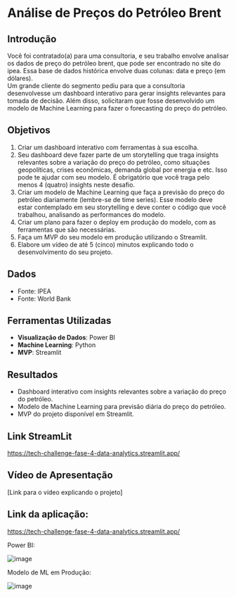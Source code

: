 # Análise de Preços do Petróleo Brent

## Introdução
Você foi contratado(a) para uma consultoria, e seu trabalho envolve 
analisar os dados de preço do petróleo brent, que pode ser encontrado no site 
do ipea. Essa base de dados histórica envolve duas colunas: data e preço (em 
dólares).  
Um grande cliente do segmento pediu para que a consultoria 
desenvolvesse um dashboard interativo para gerar insights relevantes para 
tomada de decisão. Além disso, solicitaram que fosse desenvolvido um modelo 
de Machine Learning para fazer o forecasting do preço do petróleo. 

## Objetivos
1. Criar um dashboard interativo com ferramentas à sua escolha. 
2. Seu dashboard deve fazer parte de um storytelling que traga insights 
relevantes sobre a variação do preço do petróleo, como situações 
geopolíticas, crises econômicas, demanda global por energia e etc. Isso 
pode te ajudar com seu modelo. É obrigatório que você traga pelo menos 
4 (quatro) insights neste desafio. 
3. Criar um modelo de Machine Learning que faça a previsão do preço do 
petróleo diariamente (lembre-se de time series). Esse modelo deve estar 
contemplado em seu storytelling e deve conter o código que você 
trabalhou, analisando as performances do modelo. 
4. Criar um plano para fazer o deploy em produção do modelo, com as 
ferramentas que são necessárias. 
5. Faça um MVP do seu modelo em produção utilizando o Streamlit. 
6. Elabore um vídeo de até 5 (cinco) minutos explicando todo o 
desenvolvimento do seu projeto.

## Dados
- Fonte: IPEA
- Fonte: World Bank

## Ferramentas Utilizadas
- **Visualização de Dados**: Power BI
- **Machine Learning**: Python
- **MVP**: Streamlit


## Resultados
- Dashboard interativo com insights relevantes sobre a variação do preço do petróleo.
- Modelo de Machine Learning para previsão diária do preço do petróleo.
- MVP do projeto disponível em Streamlit.
## Link StreamLit
https://tech-challenge-fase-4-data-analytics.streamlit.app/

## Vídeo de Apresentação
[Link para o vídeo explicando o projeto]

## Link da aplicação:
https://tech-challenge-fase-4-data-analytics.streamlit.app/

Power BI:

![image](https://github.com/user-attachments/assets/aed939f1-1063-4183-8286-74e3ae4ae7a9)

Modelo de ML em Produção:

![image](https://github.com/user-attachments/assets/410b4c90-3e38-445c-9e2c-3db7593da39e)
